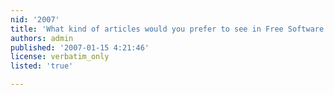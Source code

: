 ```yaml
---
nid: '2007'
title: 'What kind of articles would you prefer to see in Free Software Magazine?'
authors: admin
published: '2007-01-15 4:21:46'
license: verbatim_only
listed: 'true'

---
```

